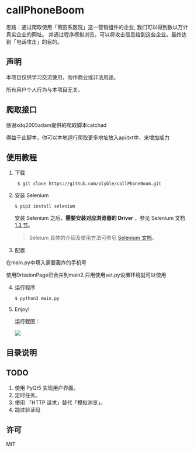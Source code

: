 
# callPhoneBoom
思路：通过爬取使用「莆田系医院」这一营销组件的企业,
我们可以得到数以万计真实企业的网址。
并通过程序模拟浏览，可以将攻击信息给到这些企业。最终达到「电话攻击」的目的。


## 声明
本项目仅供学习交流使用，勿作商业或非法用途。

所有用户个人行为与本项目无关。

## 爬取接口
感谢xdq2005adam提供的爬取脚本catchad

得益于此脚本，你可以本地运行爬取更多地址放入api.txt中，来增加威力

## 使用教程
1. 下载
    ```shell script
     $ git clone https://github.com/olyble/callPhoneBoom.git
    ```
2. 安装 Selenium
   ```shell script
   $ pip3 install selenium
   ```
   安装 Selenium 之后，**需要安装对应浏览器的 Driver** ，参见 Selenium 文档 [1.3 节](https://selenium-python.readthedocs.io/installation.html#drivers)。 
    >Seleium 具体的介绍及使用方法可参见 [Selenium 文档](https://selenium-python.readthedocs.io)。

3. 配置

  在main.py中填入需要轰炸的手机号
  
<!--     配置文件为`config.py`，参数说明如下：
   ```python
   """
   攻击对象信息
   """ 
   target = { 
       "phone": "13012345678",             # 手机号
       "name": "小小明",                    # 姓名
       "email": "xx@xx.xx",                # 邮箱
       "address": "宇宙银河太阳系地球村",     # 地址
       "comment": "你好 不会～"             # 留言信息
   }
   
   """
   参数设置
   """
   settings = {
       "times": 100,                 # 攻击次数
       "timeout": 5,                 # 超时
       "driver":webdriver.Firefox(), # 使用的 driver
   }
   ``` -->
   
   
  使用DrissionPage已合并到main2.只用使用set.py设置环境就可以使用



4. 运行程序
    ```shell script
    $ python3 main.py
    ```
5. Enjoy!

    运行截图：
    
    ![](https://res.cloudinary.com/dxl1idlr5/image/upload/v1675247958/2023/02/ce181419ab91f325ac208e188904538a.png)

## 目录说明


## TODO
1. 使用 PyQt5 实现用户界面。
2. 定时任务。
3. 使用 「HTTP 请求」替代「模拟浏览」。
4. 跳过验证码


## 许可
MIT
